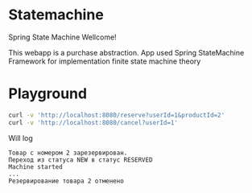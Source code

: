 # Statemachine
Spring State Machine Wellcome!

This webapp is a purchase abstraction. App used Spring StateMachine Framework for implementation 
finite state machine theory 

# Playground
```bash
curl -v 'http://localhost:8080/reserve?userId=1&productId=2'
curl -v 'http://localhost:8080/cancel?userId=1'
```

Will log
```
Товар с номером 2 зарезервирован.
Переход из статуса NEW в статус RESERVED
Machine started
...
Резервирование товара 2 отменено
```